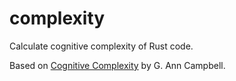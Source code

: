 # complexity

Calculate cognitive complexity of Rust code.

Based on [Cognitive Complexity][pdf] by G. Ann Campbell.

[pdf]: https://www.sonarsource.com/docs/CognitiveComplexity.pdf
